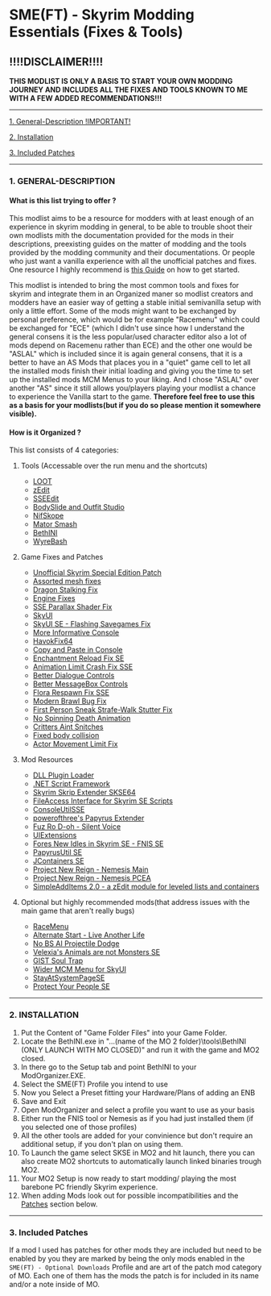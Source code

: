 # SME(FT) - Skyrim Modding Essentials (Fixes & Tools)

## !!!!DISCLAIMER!!!!

**THIS MODLIST IS ONLY A BASIS TO START YOUR OWN MODDING JOURNEY AND INCLUDES ALL THE FIXES AND TOOLS KNOWN TO ME WITH A FEW ADDED RECOMMENDATIONS!!!**

---

[1. General-Description !IMPORTANT!](https://github.com/EzioTheDeadPoet/SME-FT-#1-general-description)

[2. Installation ](https://github.com/EzioTheDeadPoet/SME-FT-#2-installation)

[3. Included Patches](https://github.com/EzioTheDeadPoet/SME-FT-/blob/master/README.md#3-included-patches)

---

### 1. GENERAL-DESCRIPTION

#### What is this list trying to offer ?

This modlist aims to be a resource for modders with at least enough of an experience in skyrim modding in general, to be able to
trouble shoot their own modlists mith the documentation provided for the mods in their descriptions, preexisting guides on the
matter of modding and the tools provided by the modding community and their documentations.
Or people who just want a vanilla experience with all the unofficial patches and fixes.
One resource I highly recommend is [this Guide](https://www.reddit.com/r/skyrimmods/wiki/begin2) on how to get started.

This modlist is intended to bring the most common tools and fixes for skyrim and integrate them in an Organized maner so modlist creators
and modders have an easier way of getting a stable initial semivanilla setup with only a little effort.
Some of the mods might want to be exchanged by personal preference, which would be for example "Racemenu" which could be
exchanged for "ECE" (which I didn't use since how I understand the general consens it is the less popular/used character
editor also a lot of mods depend on Racemenu rather than ECE) and the other one would be "ASLAL" which is included since it is again general consens,
that it is a better to have an AS Mods that places you in a "quiet" game cell to let all the installed mods finish their
initial loading and giving you the time to set up the installed mods MCM Menus to your liking.
And I chose "ASLAL" over another "AS" since it still allows you/players playing your modlist a chance to experience the Vanilla start to the game.
**Therefore feel free to use this as a basis for your modlists(but if you do so please mention it somewhere visible).**

#### How is it Organized ?

This list consists of 4 categories:

   1. Tools (Accessable over the run menu and the shortcuts)
      - [LOOT](https://github.com/loot/loot)
      - [zEdit](https://github.com/z-edit/zedit)
      - [SSEEdit](http://nexusmods.com/skyrimspecialedition/mods/164)
      - [BodySlide and Outfit Studio](http://nexusmods.com/skyrimspecialedition/mods/201)
      - [NifSkope](https://github.com/niftools/nifskope)
      - [Mator Smash](http://nexusmods.com/skyrim/mods/90987)
      - [BethINI](http://nexusmods.com/skyrimspecialedition/mods/4875)
      - [WyreBash](https://www.nexusmods.com/skyrimspecialedition/mods/6837)

   2. Game Fixes and Patches
      - [Unofficial Skyrim Special Edition Patch](http://nexusmods.com/skyrimspecialedition/mods/266)
      - [Assorted mesh fixes](http://nexusmods.com/skyrimspecialedition/mods/32117)
      - [Dragon Stalking Fix](http://nexusmods.com/skyrimspecialedition/mods/14060)
      - [Engine Fixes](http://nexusmods.com/skyrimspecialedition/mods/17230)
      - [SSE Parallax Shader Fix](http://nexusmods.com/skyrimspecialedition/mods/31963)
      - [SkyUI](http://nexusmods.com/skyrimspecialedition/mods/12604)
      - [SkyUI SE - Flashing Savegames Fix](http://nexusmods.com/skyrimspecialedition/mods/20406)
      - [More Informative Console](http://nexusmods.com/skyrimspecialedition/mods/19250)
      - [HavokFix64](http://nexusmods.com/skyrimspecialedition/mods/18160)
      - [Copy and Paste in Console](http://nexusmods.com/skyrimspecialedition/mods/30928)
      - [Enchantment Reload Fix SE](http://nexusmods.com/skyrimspecialedition/mods/21055)
      - [Animation Limit Crash Fix SSE](https://www.nexusmods.com/skyrimspecialedition/mods/31146)
      - [Better Dialogue Controls](http://nexusmods.com/skyrimspecialedition/mods/1429)
      - [Better MessageBox Controls](http://www.nexusmods.com/skyrimspecialedition/users/3238634)
      - [Flora Respawn Fix SSE](http://nexusmods.com/skyrimspecialedition/mods/13186)
      - [Modern Brawl Bug Fix](http://nexusmods.com/skyrimspecialedition/mods/1473)
      - [First Person Sneak Strafe-Walk Stutter Fix](http://nexusmods.com/skyrimspecialedition/mods/31165)
      - [No Spinning Death Animation](http://nexusmods.com/skyrimspecialedition/mods/1432)
      - [Critters Aint Snitches](http://nexusmods.com/skyrimspecialedition/mods/15134)
      - [Fixed body collision](http://nexusmods.com/skyrimspecialedition/mods/10849)
      - [Actor Movement Limit Fix](https://www.nexusmods.com/skyrimspecialedition/mods/32349?tab=files)

   3. Mod Resources
      - [DLL Plugin Loader](https://www.nexusmods.com/skyrimspecialedition/mods/10546)
      - [.NET Script Framework](https://www.nexusmods.com/skyrimspecialedition/mods/21294)
      - [Skyrim Skrip Extender SKSE64](https://skse.silverlock.org/beta/skse64_2_00_17.7z)
      - [FileAccess Interface for Skyrim SE Scripts](http://nexusmods.com/skyrimspecialedition/mods/13956)
      - [ConsoleUtilSSE](http://nexusmods.com/skyrimspecialedition/mods/24858)
      - [powerofthree's Papyrus Extender](https://www.nexusmods.com/skyrimspecialedition/mods/22854)
      - [Fuz Ro D-oh - Silent Voice](https://www.nexusmods.com/skyrimspecialedition/mods/15109)
      - [UIExtensions](http://nexusmods.com/skyrimspecialedition/mods/17561)
      - [Fores New Idles in Skyrim SE - FNIS SE](https://www.nexusmods.com/skyrimspecialedition/mods/3038)
      - [PapyrusUtil SE](http://nexusmods.com/skyrimspecialedition/mods/13048)
      - [JContainers SE](http://nexusmods.com/skyrimspecialedition/mods/16495)
      - [Project New Reign - Nemesis Main](https://github.com/ShikyoKira/Project-New-Reign---Nemesis-Main)
      - [Project New Reign - Nemesis PCEA](https://www.nexusmods.com/skyrimspecialedition/mods/31667?tab=description)
      - [SimpleAddItems 2.0 - a zEdit module for leveled lists and containers](https://www.nexusmods.com/skyrimspecialedition/mods/32319?tab=description)

   4. Optional but highly recommended mods(that address issues with the main game that aren't really bugs)
      - [RaceMenu](http://nexusmods.com/skyrimspecialedition/mods/19080)
      - [Alternate Start - Live Another Life](http://nexusmods.com/skyrimspecialedition/mods/272)
      - [No BS AI Projectile Dodge](http://nexusmods.com/skyrimspecialedition/mods/1763)
      - [Velexia's Animals are not Monsters SE](http://nexusmods.com/skyrimspecialedition/mods/32133)
      - [GIST Soul Trap](http://nexusmods.com/skyrimspecialedition/mods/15755)
      - [Wider MCM Menu for SkyUI](https://www.nexusmods.com/skyrimspecialedition/mods/22825)
      - [StayAtSystemPageSE](http://nexusmods.com/skyrimspecialedition/mods/19832)
      - [Protect Your People SE](http://nexusmods.com/skyrimspecialedition/mods/10297)

---

### 2. INSTALLATION

1. Put the Content of "Game Folder Files" into your Game Folder.
2. Locate the BethINI.exe in "...\(name of the MO 2 folder)\tools\BethINI (ONLY LAUNCH WITH MO CLOSED)" and run it with the game and MO2 closed.
3. In there go to the Setup tab and point BethINI to your ModOrganizer.EXE.
4. Select the SME(FT) Profile you intend to use
5. Now you Select a Preset fitting your Hardware/Plans of adding an ENB
6. Save and Exit
7. Open ModOrganizer and select a profile you want to use as your basis
8. Either run the FNIS tool or Nemesis as if you had just installed them (if you selected one of those profiles)
9. All the other tools are added for your convinience but don't require an additional setup, if you don't plan on using them.
10. To Launch the game select SKSE in MO2 and hit launch, there you can also create MO2 shortcuts to automatically launch linked binaries trough MO2.
11. Your MO2 Setup is now ready to start modding/ playing the most barebone PC friendly Skyrim experience.
12. When adding Mods look out for possible incompatibilities and the [Patches](https://github.com/EzioTheDeadPoet/SME-FT-/blob/master/README.md#3-included-patches) section below.

---

### 3. Included Patches

If a mod I used has patches for other mods they are included but need to be enabled by you they are marked
by being the only mods enabled in the `SME(FT) - Optional Downloads` Profile and are art of the patch mod category of MO.
Each one of them has the mods the patch is for included in its name and/or a note inside of MO.
